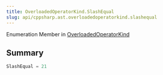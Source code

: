 ```yaml
---
title: OverloadedOperatorKind.SlashEqual
slug: api/cppsharp.ast.overloadedoperatorkind.slashequal
---
```

Enumeration Member in [OverloadedOperatorKind](/api/cppsharp/ast/overloadedoperatorkind)

## Summary



```csharp
SlashEqual = 21
```

